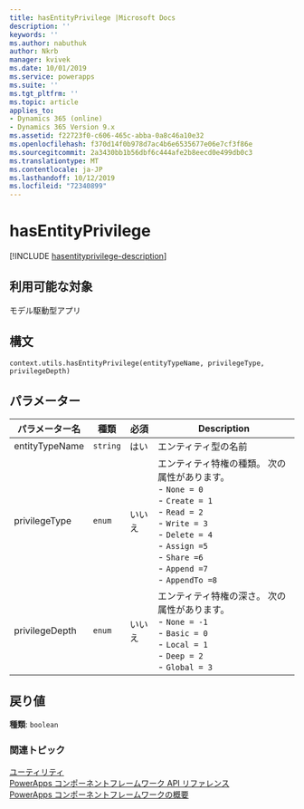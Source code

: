 ```yaml
---
title: hasEntityPrivilege |Microsoft Docs
description: ''
keywords: ''
ms.author: nabuthuk
author: Nkrb
manager: kvivek
ms.date: 10/01/2019
ms.service: powerapps
ms.suite: ''
ms.tgt_pltfrm: ''
ms.topic: article
applies_to:
- Dynamics 365 (online)
- Dynamics 365 Version 9.x
ms.assetid: f22723f0-c606-465c-abba-0a8c46a10e32
ms.openlocfilehash: f370d14f0b978d7ac4b6e6535677e06e7cf3f86e
ms.sourcegitcommit: 2a3430bb1b56dbf6c444afe2b8eecd0e499db0c3
ms.translationtype: MT
ms.contentlocale: ja-JP
ms.lasthandoff: 10/12/2019
ms.locfileid: "72340899"
---
```

# <a name="hasentityprivilege"></a>hasEntityPrivilege

[!INCLUDE [hasentityprivilege-description](includes/hasentityprivilege-description.md)]

## <a name="available-for"></a>利用可能な対象 

モデル駆動型アプリ

## <a name="syntax"></a>構文

`context.utils.hasEntityPrivilege(entityTypeName, privilegeType, privilegeDepth)`

## <a name="parameters"></a>パラメーター

| パラメーター名|種類|必須|Description|
| ------------- |----|--------|-----------|
|entityTypeName|`string`|はい|エンティティ型の名前|
|privilegeType|`enum`|いいえ|エンティティ特権の種類。 次の属性があります。<br/>- `None = 0`<br/>- `Create = 1` <br/>- `Read = 2`<br/>- `Write = 3`<br/>- `Delete = 4`<br/>- `Assign =5`<br/>- `Share =6`<br/>- `Append =7`<br/>- `AppendTo =8`|
|privilegeDepth|`enum`|いいえ|エンティティ特権の深さ。 次の属性があります。 <br/>- `None = -1`<br/>- `Basic = 0`<br/>- `Local = 1`<br/>- `Deep = 2`<br/>- `Global = 3`|

## <a name="return-value"></a>戻り値

**種類**: `boolean`

### <a name="related-topics"></a>関連トピック

[ユーティリティ](../utility.md)<br/>
[PowerApps コンポーネントフレームワーク API リファレンス](../../reference/index.md)<br/>
[PowerApps コンポーネントフレームワークの概要](../../overview.md)